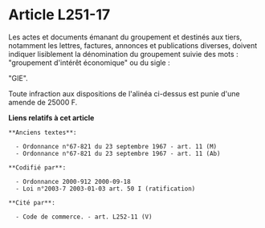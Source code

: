 # Article L251-17

Les actes et documents émanant du groupement et destinés aux tiers, notamment les lettres, factures, annonces et publications
diverses, doivent indiquer lisiblement la dénomination du groupement suivie des mots : "groupement d'intérêt économique" ou
du sigle :

"GIE".

Toute infraction aux dispositions de l'alinéa ci-dessus est punie d'une amende de 25000 F.

**Liens relatifs à cet article**

	**Anciens textes**:

	  - Ordonnance n°67-821 du 23 septembre 1967 - art. 11 (M)
	  - Ordonnance n°67-821 du 23 septembre 1967 - art. 11 (Ab)

	**Codifié par**:

	  - Ordonnance 2000-912 2000-09-18
	  - Loi n°2003-7 2003-01-03 art. 50 I (ratification)

	**Cité par**:

	  - Code de commerce. - art. L252-11 (V)
